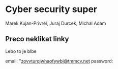 # Cyber security super
Marek Kujan-Privrel, Juraj Durcek, Michal Adam

## Preco neklikat linky
Lebo to je blbe


email: "zovvturqjwhaofywbi@tmmcv.net
password: 